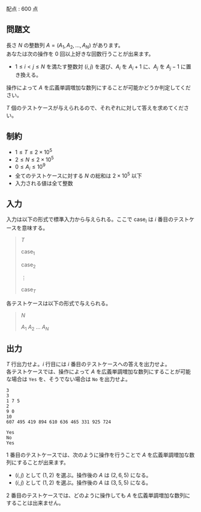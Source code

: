 配点 : $600$ 点

## 問題文

長さ $N$ の整数列 $A = (A_1, A_2, \dots, A_N)$ があります。<br>
あなたは次の操作を $0$ 回以上好きな回数行うことが出来ます。

- $1 \leq i \lt j \leq N$ を満たす整数対 $(i, j)$ を選び、$A_i$ を $A_i + 1$ に、$A_j$ を $A_j - 1$ に置き換える。

操作によって $A$ を広義単調増加な数列にすることが可能かどうか判定してください。  

$T$ 個のテストケースが与えられるので、それぞれに対して答えを求めてください。

## 制約

- $1 \leq T \leq 2 \times 10^5$
- $2 \leq N \leq 2 \times 10^5$
- $0 \leq A_i \leq 10^9$
- 全てのテストケースに対する $N$ の総和は $2 \times 10^5$ 以下
- 入力される値は全て整数

## 入力

入力は以下の形式で標準入力から与えられる。ここで $\mathrm{case}_i$ は $i$ 番目のテストケースを意味する。

> $T$
> 
> $\mathrm{case}_1$
> 
> $\mathrm{case}_2$
> 
> $\vdots$
> 
> $\mathrm{case}_T$

各テストケースは以下の形式で与えられる。

> $N$
> 
> $A_1$ $A_2$ $\dots$ $A_N$

## 出力

$T$ 行出力せよ。$i$ 行目には $i$ 番目のテストケースへの答えを出力せよ。<br>
各テストケースでは、操作によって $A$ を広義単調増加な数列にすることが可能な場合は `Yes` を、そうでない場合は `No` を出力せよ。

```input1
3
3
1 7 5
2
9 0
10
607 495 419 894 610 636 465 331 925 724
```

```output1
Yes
No
Yes
```

$1$ 番目のテストケースでは、次のように操作を行うことで $A$ を広義単調増加な数列にすることが出来ます。

- $(i, j)$ として $(1, 2)$ を選ぶ。操作後の $A$ は $(2, 6, 5)$ になる。
- $(i, j)$ として $(1, 2)$ を選ぶ。操作後の $A$ は $(3, 5, 5)$ になる。

$2$ 番目のテストケースでは、どのように操作しても $A$ を広義単調増加な数列にすることは出来ません。